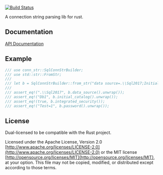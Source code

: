 [![Build Status](https://travis-ci.org/danylaporte/conn_str.svg?branch=master)](https://travis-ci.org/danylaporte/conn_str)

A connection string parsing lib for rust.

## Documentation
[API Documentation](https://danylaporte.github.io/conn_str/conn_str)

## Example

```rust
/// use conn_str::SqlConnStrBuilder;
/// use std::str::FromStr;
///
/// let b = SqlConnStrBuilder::from_str("data source=.\\Sql2017;Initial Catalog=Db1;integrated security=sspi;pwd='Test=1'").unwrap();
///
/// assert_eq!(".\\Sql2017", b.data_source().unwrap());
/// assert_eq!("Db1", b.initial_catalog().unwrap());
/// assert_eq!(true, b.integrated_security());
/// assert_eq!("Test=1", b.password().unwrap());
```

## License

Dual-licensed to be compatible with the Rust project.

Licensed under the Apache License, Version 2.0
[http://www.apache.org/licenses/LICENSE-2.0](http://www.apache.org/licenses/LICENSE-2.0) or the MIT license
[http://opensource.org/licenses/MIT](http://opensource.org/licenses/MIT), at your
option. This file may not be copied, modified, or distributed
except according to those terms.